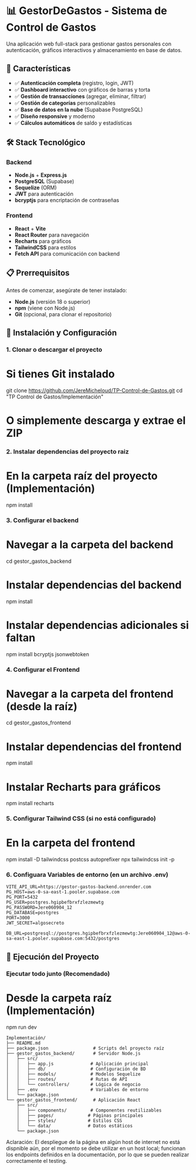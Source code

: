 # 📊 GestorDeGastos - Sistema de Control de Gastos

Una aplicación web full-stack para gestionar gastos personales con autenticación, gráficos interactivos y almacenamiento en base de datos.

## 🚀 Características

- ✅ **Autenticación completa** (registro, login, JWT)
- ✅ **Dashboard interactivo** con gráficos de barras y torta
- ✅ **Gestión de transacciones** (agregar, eliminar, filtrar)
- ✅ **Gestión de categorías** personalizables
- ✅ **Base de datos en la nube** (Supabase PostgreSQL)
- ✅ **Diseño responsive** y moderno
- ✅ **Cálculos automáticos** de saldo y estadísticas

## 🛠️ Stack Tecnológico

### Backend
- **Node.js** + **Express.js**
- **PostgreSQL** (Supabase)
- **Sequelize** (ORM)
- **JWT** para autenticación
- **bcryptjs** para encriptación de contraseñas

### Frontend
- **React** + **Vite**
- **React Router** para navegación
- **Recharts** para gráficos
- **TailwindCSS** para estilos
- **Fetch API** para comunicación con backend

## 📋 Prerrequisitos

Antes de comenzar, asegúrate de tener instalado:

- **Node.js** (versión 18 o superior)
- **npm** (viene con Node.js)
- **Git** (opcional, para clonar el repositorio)

## 🔧 Instalación y Configuración

### 1. Clonar o descargar el proyecto

# Si tienes Git instalado
git clone https://github.com/JereMicheloud/TP-Control-de-Gastos.git
cd "TP Control de Gastos/Implementación"

# O simplemente descarga y extrae el ZIP

### 2. Instalar dependencias del proyecto raiz
# En la carpeta raíz del proyecto (Implementación)
npm install

### 3. Configurar el backend
# Navegar a la carpeta del backend
cd gestor_gastos_backend

# Instalar dependencias del backend
npm install

# Instalar dependencias adicionales si faltan
npm install bcryptjs jsonwebtoken

### 4. Configurar el Frontend
# Navegar a la carpeta del frontend (desde la raíz)
cd gestor_gastos_frontend

# Instalar dependencias del frontend
npm install

# Instalar Recharts para gráficos
npm install recharts

### 5. Configurar Tailwind CSS (si no está configurado)
# En la carpeta del frontend
npm install -D tailwindcss postcss autoprefixer
npx tailwindcss init -p

### 6. Configuara Variables de entorno (en un archivo .env)
```
VITE_API_URL=https://gestor-gastos-backend.onrender.com
PG_HOST=aws-0-sa-east-1.pooler.supabase.com
PG_PORT=5432
PG_USER=postgres.hgipbefbrxfzlezmewtg
PG_PASSWORD=Jere060904_12
PG_DATABASE=postgres
PORT=3000
JWT_SECRET=algosecreto

DB_URL=postgresql://postgres.hgipbefbrxfzlezmewtg:Jere060904_12@aws-0-sa-east-1.pooler.supabase.com:5432/postgres
```

 ## 🚀 Ejecución del Proyecto
 ### Ejecutar todo junto (Recomendado)
 # Desde la carpeta raíz (Implementación)
npm run dev

```
Implementación/
├── README.md
├── package.json                 # Scripts del proyecto raíz
├── gestor_gastos_backend/       # Servidor Node.js
│   ├── src/
│   │   ├── app.js              # Aplicación principal
│   │   ├── db/                 # Configuración de BD
│   │   ├── models/             # Modelos Sequelize
│   │   ├── routes/             # Rutas de API
│   │   └── controllers/        # Lógica de negocio
│   ├── .env                    # Variables de entorno
│   └── package.json
└── gestor_gastos_frontend/      # Aplicación React
    ├── src/
    │   ├── components/         # Componentes reutilizables
    │   ├── pages/             # Páginas principales
    │   ├── styles/            # Estilos CSS
    │   └── data/              # Datos estáticos
    └── package.json
```


Aclaración: El despliegue de la página en algún host de internet no está dispnible aún, por el momento se debe utilizar en un host local; funcionan los endpoints definidos en la documentación, por lo que se pueden realizar correctamente el testing.
